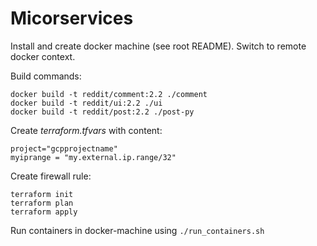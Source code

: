 # Micorservices

Install and create docker machine (see root README). Switch to remote docker context.

Build commands:

```
docker build -t reddit/comment:2.2 ./comment
docker build -t reddit/ui:2.2 ./ui
docker build -t reddit/post:2.2 ./post-py
```

Create *terraform.tfvars* with content:

```
project="gcpprojectname"
myiprange = "my.external.ip.range/32"
```

Create firewall rule:

```
terraform init
terraform plan
terraform apply
```

Run containers in docker-machine using `./run_containers.sh`
